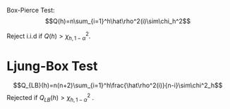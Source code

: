 Box-Pierce Test:
$$Q(h)=n\sum_{i=1}^h\hat\rho^2(i)\sim\chi_h^2$$

Reject i.i.d if $Q(h)>\chi^2_{h,1-\alpha}$.



# Ljung-Box Test
$$Q_{LB}(h)=n(n+2)\sum_{i=1}^h\frac{\hat\rho^2(i)}{n-i}\sim\chi^2_h$$
 Rejected if $Q_{LB}(h)>\chi^2_{h,1-\alpha}$ .


